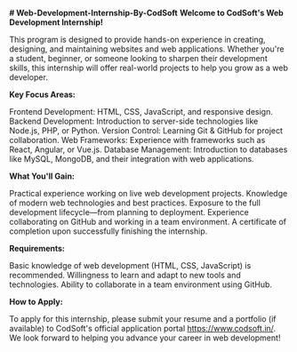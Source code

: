 **# Web-Development-Internship-By-CodSoft**
**Welcome to CodSoft's Web Development Internship!**

This program is designed to provide hands-on experience in creating, designing, and maintaining websites and web applications. Whether you're a student, beginner, or someone looking to sharpen their development skills, this internship will offer real-world projects to help you grow as a web developer.

**Key Focus Areas:**

Frontend Development: HTML, CSS, JavaScript, and responsive design.
Backend Development: Introduction to server-side technologies like Node.js, PHP, or Python.
Version Control: Learning Git & GitHub for project collaboration.
Web Frameworks: Experience with frameworks such as React, Angular, or Vue.js.
Database Management: Introduction to databases like MySQL, MongoDB, and their integration with web applications.

**What You'll Gain:**

Practical experience working on live web development projects.
Knowledge of modern web technologies and best practices.
Exposure to the full development lifecycle—from planning to deployment.
Experience collaborating on GitHub and working in a team environment.
A certificate of completion upon successfully finishing the internship.

**Requirements:**

Basic knowledge of web development (HTML, CSS, JavaScript) is recommended.
Willingness to learn and adapt to new tools and technologies.
Ability to collaborate in a team environment using GitHub.

**How to Apply:**

To apply for this internship, please submit your resume and a portfolio (if available) to CodSoft's official application portal https://www.codsoft.in/. We look forward to helping you advance your career in web development!
